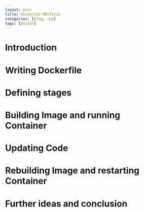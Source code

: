 ```yaml
---
layout: post
title: Dockerize RESTinio
categories: [blog, cpp]
tags: [docker]
---
```


# Introduction

# Writing Dockerfile

# Defining stages

# Building Image and running Container

# Updating Code

# Rebuilding Image and restarting Container

# Further ideas and conclusion
